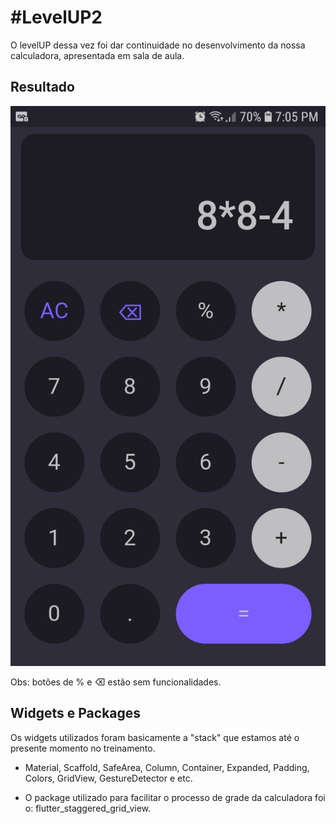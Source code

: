 # #LevelUP2

O levelUP dessa vez foi dar continuidade no desenvolvimento da nossa
calculadora, apresentada em sala de aula.

## Resultado

![Calculator](/screenshots/flutter_calculator.jpg)

Obs: botões de % e ⌫ estão sem funcionalidades.

## Widgets e Packages

Os widgets utilizados foram basicamente a "stack" que estamos até o presente momento no treinamento.

- Material, Scaffold, SafeArea, Column, Container, Expanded, Padding, Colors, GridView, GestureDetector e etc.

- O package utilizado para facilitar o processo de grade da calculadora foi o: flutter_staggered_grid_view.
